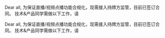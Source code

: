 

Dear all,
      为保证直播/视频点播功能合规化，现需接入持牌方监管，目前已签订合同。
      技术&产品同学需做以下工作，请


Dear all,
      为保证直播/视频点播功能合规化，现需接入持牌方监管，目前已签订合同。
      技术&产品同学需做以下工作，请
